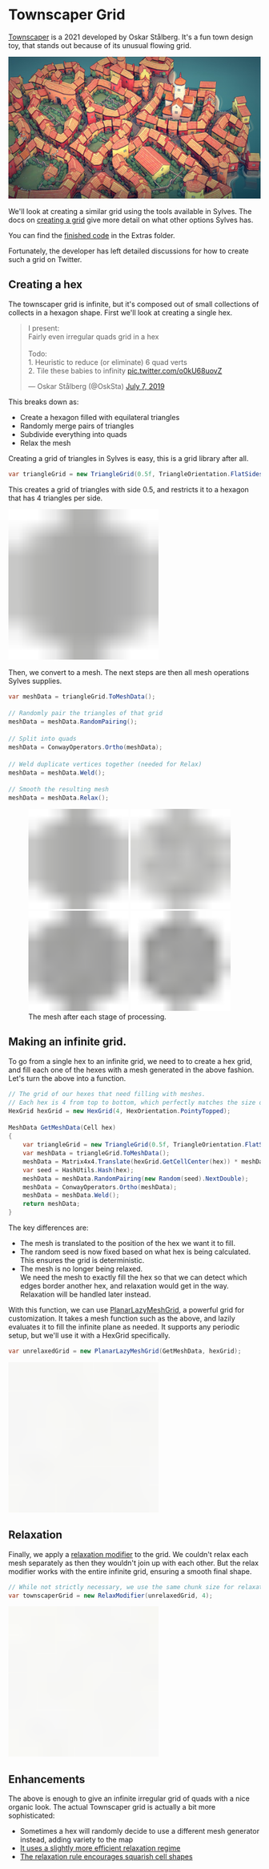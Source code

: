 # Townscaper Grid

[Townscaper](https://store.steampowered.com/app/1291340/Townscaper/) is a 2021 developed by Oskar Stålberg. It's a fun town design toy, that stands out because of its unusual flowing grid.

![](../../images/townscaper_screenshot.jpg)

We'll look at creating a similar grid using the tools available in Sylves. The docs on [creating a grid](../creating.md) give more detail on what other options Sylves has.

You can find the [finished code](xref:Sylves.TownscaperGrid) in the Extras folder.

Fortunately, the developer has left detailed discussions for how to create such a grid on Twitter.

## Creating a hex

The townscaper grid is infinite, but it's composed out of small collections of collects in a hexagon shape. First we'll look at creating a single hex.

<blockquote class="twitter-tweet"><p lang="en" dir="ltr">I present: <br>Fairly even irregular quads grid in a hex<br><br>Todo: <br>1. Heuristic to reduce (or eliminate) 6 quad verts<br>2. Tile these babies to infinity <a href="https://t.co/o0kU68uovZ">pic.twitter.com/o0kU68uovZ</a></p>&mdash; Oskar Stålberg (@OskSta) <a href="https://twitter.com/OskSta/status/1147881669350891521?ref_src=twsrc%5Etfw">July 7, 2019</a></blockquote> <script async src="https://platform.twitter.com/widgets.js" charset="utf-8"></script>

This breaks down as:

* Create a hexagon filled with equilateral triangles
* Randomly merge pairs of triangles
* Subdivide everything into quads
* Relax the mesh

Creating a grid of triangles in Sylves is easy, this is a grid library after all.

```csharp
var triangleGrid = new TriangleGrid(0.5f, TriangleOrientation.FlatSides, bound: TriangleBound.Hexagon(4));
```

This creates a grid of triangles with side 0.5, and restricts it to a hexagon that has 4 triangles per side.

<img width="300px" src="../../images/townscaper_tutorial_1.svg" /></img>


Then, we convert to a mesh. The next steps are then all mesh operations Sylves supplies.

```csharp
var meshData = triangleGrid.ToMeshData();

// Randomly pair the triangles of that grid
meshData = meshData.RandomPairing();

// Split into quads
meshData = ConwayOperators.Ortho(meshData);

// Weld duplicate vertices together (needed for Relax)
meshData = meshData.Weld();

// Smooth the resulting mesh
meshData = meshData.Relax();
```

<figure>
<img width="200px" src="../../images/townscaper_tutorial_1.svg" /></img>
<img width="200px" src="../../images/townscaper_tutorial_2.svg" /></img>
<img width="200px" src="../../images/townscaper_tutorial_3.svg" /></img>
<img width="200px" src="../../images/townscaper_tutorial_4.svg" /></img>
<figcaption>The mesh after each stage of processing.</figcaption>
</figure>


## Making an infinite grid.

To go from a single hex to an infinite grid, we need to to create a hex grid, and fill each one of the hexes with a mesh generated in the above fashion. Let's turn the above into a function.

```csharp
// The grid of our hexes that need filling with meshes.
// Each hex is 4 from top to bottom, which perfectly matches the size of meshes generated.
HexGrid hexGrid = new HexGrid(4, HexOrientation.PointyTopped);

MeshData GetMeshData(Cell hex)
{
    var triangleGrid = new TriangleGrid(0.5f, TriangleOrientation.FlatSides, bound: TriangleBound.Hexagon(4));
    var meshData = triangleGrid.ToMeshData();
    meshData = Matrix4x4.Translate(hexGrid.GetCellCenter(hex)) * meshData;
    var seed = HashUtils.Hash(hex);
    meshData = meshData.RandomPairing(new Random(seed).NextDouble);
    meshData = ConwayOperators.Ortho(meshData);
    meshData = meshData.Weld();
    return meshData;
}
```

The key differences are:

* The mesh is translated to the position of the hex we want it to fill.
* The random seed is now fixed based on what hex is being calculated. This ensures the grid is deterministic.
* The mesh is no longer being relaxed. <br/>
  We need the mesh to exactly fill the hex so that we can detect which edges border another hex, and relaxation would get in the way. Relaxation will be handled later instead.

With this function, we can use [PlanarLazyMeshGrid](../grids/planarlazymeshgrid.md), a powerful grid for customization. It takes a mesh function such as the above, and lazily evaluates it to fill the infinite plane as needed. It supports any periodic setup, but we'll use it with a HexGrid specifically.

```csharp
var unrelaxedGrid = new PlanarLazyMeshGrid(GetMeshData, hexGrid);
```

<img width="300px" src="../../images/grids/unrelaxedtownscaper.svg" /></img>

## Relaxation

Finally, we apply a [relaxation modifier](../modifiers/relaxmodifier.md) to the grid. We couldn't relax each mesh separately as then they wouldn't join up with each other. But the relax modifier works with the entire infinite grid, ensuring a smooth final shape.

```csharp
// While not strictly necessary, we use the same chunk size for relaxation as building the grid
var townscaperGrid = new RelaxModifier(unrelaxedGrid, 4);
```

<img width="300px" src="../../images/grids/townscaper.svg" /></img>

## Enhancements

The above is enough to give an infinite irregular grid of quads with a nice organic look. The actual Townscaper grid is actually a bit more sophisticated:

* Sometimes a hex will randomly decide to use a different mesh generator instead, adding variety to the map
* [It uses a slightly more efficient relaxation regime](https://twitter.com/osksta/status/1151770831619534848)
* [The relaxation rule encourages squarish cell shapes](https://twitter.com/OskSta/status/1169940644669861888)